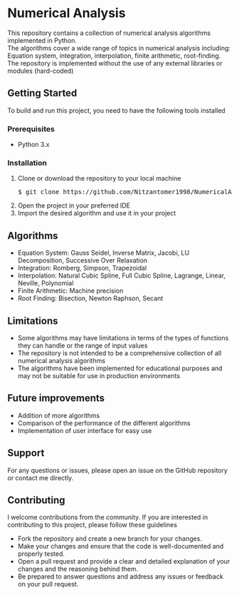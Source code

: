 <h1>Numerical Analysis</h1>
<p>
   This repository contains a collection of numerical analysis algorithms implemented in Python.<br>
   The algorithms cover a wide range of topics in numerical analysis including:<br>
   Equation system, integration, interpolation, finite arithmetic, root-finding.<br>
   The repository is implemented without the use of any external libraries or modules (hard-coded)
</p>

<h2>Getting Started</h2>
<p>To build and run this project, you need to have the following tools installed</p>

<h3>Prerequisites</h3>
<ul>
   <li>Python 3.x</li>
</ul>

<h3>Installation</h3>
<ol>
   <li>
      Clone or download the repository to your local machine
      <pre>$ git clone https://github.com/Nitzantomer1998/NumericalAnalysis.git</pre>
  </li>
   <li>Open the project in your preferred IDE</li>
   <li>Import the desired algorithm and use it in your project</li>
</ol>

<h2>Algorithms</h2>
<ul>
   <li>Equation System: Gauss Seidel, Inverse Matrix, Jacobi, LU Decomposition, Successive Over Relaxation</li>
   <li>Integration: Romberg, Simpson, Trapezoidal</li>
   <li>Interpolation: Natural Cubic Spline, Full Cubic Spline, Lagrange, Linear, Neville, Polynomial</li>
   <li>Finite Arithmetic: Machine precision</li>
   <li>Root Finding: Bisection, Newton Raphson, Secant</li>
</ul>

<h2>Limitations</h2>
<ul>
   <li>Some algorithms may have limitations in terms of the types of functions they can handle or the range of input values</li>
   <li>The repository is not intended to be a comprehensive collection of all numerical analysis algorithms</li>
   <li>The algorithms have been implemented for educational purposes and may not be suitable for use in production environments</li>
</ul>

<h2>Future improvements</h2>
<ul>
   <li>Addition of more algorithms</li>
   <li>Comparison of the performance of the different algorithms</li>
   <li>Implementation of user interface for easy use</li>
</ul>

<h2>Support</h2>
<p>For any questions or issues, please open an issue on the GitHub repository or contact me directly.</p>

<h2>Contributing</h2>
<p>I welcome contributions from the community. If you are interested in contributing to this project, please follow these guidelines</p>
<ul>
   <li>Fork the repository and create a new branch for your changes.</li>
   <li>Make your changes and ensure that the code is well-documented and properly tested.</li>
   <li>Open a pull request and provide a clear and detailed explanation of your changes and the reasoning behind them.</li>
   <li>Be prepared to answer questions and address any issues or feedback on your pull request.</li>
</ul>
